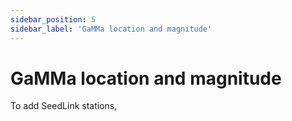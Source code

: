 ```yaml
---
sidebar_position: 5
sidebar_label: 'GaMMa location and magnitude'
---
```


# GaMMa location and magnitude
To add SeedLink stations, 
